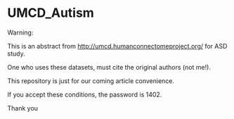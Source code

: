# UMCD_Autism
Warning:

This is an abstract from http://umcd.humanconnectomeproject.org/ for ASD study.

One who uses these datasets, must cite the original authors (not me!).

This repository is just for our coming article convenience.

If you accept these conditions, the password is 1402.

Thank you
